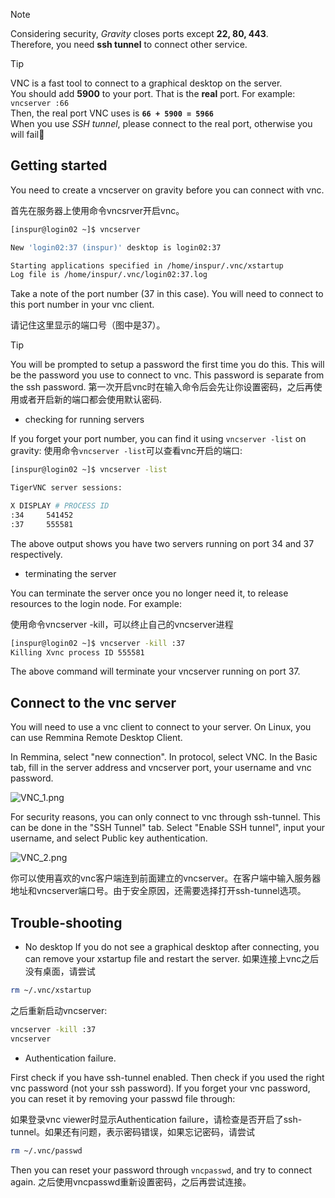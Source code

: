 
> [!NOTE]
> Considering security, *Gravity* closes ports except **22, 80, 443**.    
> Therefore, you need **ssh tunnel** to connect other service.
> 

> [!TIP]
> VNC is a fast tool to connect to a graphical desktop on the server.   
> You should add **5900** to your port. That is the **real** port. For example:   
> `vncserver :66`   
> Then, the real port VNC uses is **`66 + 5900 = 5966`**   
> When you use *SSH tunnel*, please connect to the real port, otherwise you will fail🤣
> 

## Getting started

You need to create a vncserver on gravity before you can connect with vnc. 

首先在服务器上使用命令vncsrver开启vnc。

```bash
[inspur@login02 ~]$ vncserver

New 'login02:37 (inspur)' desktop is login02:37

Starting applications specified in /home/inspur/.vnc/xstartup
Log file is /home/inspur/.vnc/login02:37.log
```

Take a note of the port number (37 in this case). You will need to connect to this port number in your vnc client.

请记住这里显示的端口号（图中是37）。

> [!TIP]
>   You will be prompted to setup a password the first time you do this. This will be the password you use to connect to vnc. This password is separate from the ssh password.
>   第一次开启vnc时在输入命令后会先让你设置密码，之后再使用或者开启新的端口都会使用默认密码.
> 

- checking for running servers

If you forget your port number, you can find it using `vncserver -list` on gravity:
使用命令`vncserver -list`可以查看vnc开启的端口:

```bash
[inspur@login02 ~]$ vncserver -list

TigerVNC server sessions:

X DISPLAY #	PROCESS ID
:34		541452
:37		555581
```

The above output shows you have two servers running on port 34 and 37 respectively.

- terminating the server

You can terminate the server once you no longer need it, to release resources to the login node. For example:

使用命令vncserver -kill，可以终止自己的vncserver进程

```bash
[inspur@login02 ~]$ vncserver -kill :37
Killing Xvnc process ID 555581
```

The above command will terminate your vncserver running on port 37.

## Connect to the vnc server

You will need to use a vnc client to connect to your server. On Linux, you can use Remmina Remote Desktop Client. 

In Remmina, select "new connection". In protocol, select VNC. In the Basic tab, fill in the server address and vncserver port, your username and vnc password. 

![VNC_1.png](../images/Advanced/VNC_1.png)

For security reasons, you can only connect to vnc through ssh-tunnel. This can be done in the "SSH Tunnel" tab. Select "Enable SSH tunnel", input your username, and select Public key authentication.

![VNC_2.png](../images/Advanced/VNC_2.png)

你可以使用喜欢的vnc客户端连到前面建立的vncserver。在客户端中输入服务器地址和vncserver端口号。由于安全原因，还需要选择打开ssh-tunnel选项。

## Trouble-shooting
- No desktop
If you do not see a graphical desktop after connecting, you can remove your xstartup file and restart the server.
如果连接上vnc之后没有桌面，请尝试

```bash
rm ~/.vnc/xstartup
```
之后重新启动vncserver:

```bash
vncserver -kill :37
vncserver
```

- Authentication failure.

First check if you have ssh-tunnel enabled. Then check if you used the right vnc password (not your ssh password). If you forget your vnc password, you can reset it by removing your passwd file through:

如果登录vnc viewer时显示Authentication failure，请检查是否开启了ssh-tunnel。如果还有问题，表示密码错误，如果忘记密码，请尝试

```bash
rm ~/.vnc/passwd
```

Then you can reset your password through `vncpasswd`, and try to connect again.
之后使用vncpasswd重新设置密码，之后再尝试连接。
